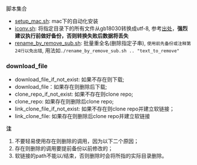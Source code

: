 脚本集合

* [setup_mac.sh](script/setup_mac.sh): mac下的自动化安装
* [iconv.sh](script/iconv.sh): 将指定目录下的所有文件从gb18030转换成utf-8, 参考[出处](https://blog.csdn.net/ft2028739/article/details/15809019)，**强烈建议执行前做好备份，否则转换失败后数据将丢失**
* [rename_by_remove_sub.sh](script/rename_by_remove_sub.sh): 批量重全名(删除指定子串), `使用前先备份或注释第24行以免出错`, 用法如`./rename_by_remove_sub.sh .. "text_to_remove"`

### download_file
* download_file_if_not_exist: 如果不存在则下载;
* download_file：如果存在则删除后下载;
* clone_repo_if_not_exist: 如果不存在则clone repo;
* clone_repo: 如果存在则删除后clone repo;
* link_clone_file_if_not_exist: 如果不存在则clone repo并建立软链接；
* link_clone_file: 如果存在则删除后clone repo并建立软链接


**注** 
1. 不要轻易使用存在则删除的调用，因为以下二个原因；
2. 存在则删除的调用要提前备份以前修改的；
3. 软链接的path不能以/结束，否则删除时会将所指的实际目录删除。